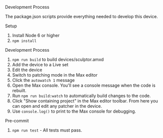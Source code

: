 Development Process

The package.json scripts provide everything needed to develop this device.

Setup
1. Install Node 6 or higher
2. `npm install`

Development Process
1. `npm run build` to build devices/sculptor.amxd
2. Add the device to a Live set
3. Edit the device
4. Switch to patching mode in the Max editor
5. Click the `autowatch 1` message
6. Open the Max console. You'll see a console message when the code is rebuilt.
7. Run `npm run build:watch` to automatically build changes to the code.
8. Click "Show containing project" in the Max editor toolbar. From here you can open and edit any patcher in the device.
9. Use `console.log()` to print to the Max console for debugging.

Pre-commit
1. `npm run test` - All tests must pass.

